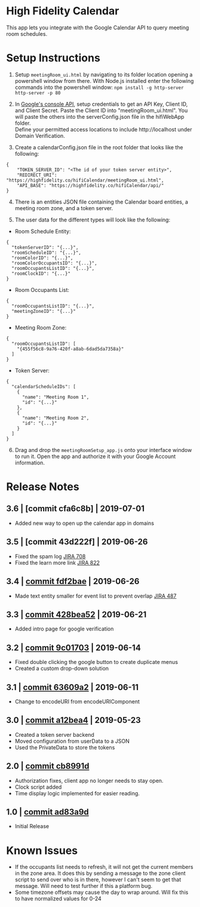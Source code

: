 # High Fidelity Calendar
This app lets you integrate with the Google Calendar API to query meeting room schedules.


# Setup Instructions
1. Setup `meetingRoom_ui.html` by navigating to its folder location opening a powershell window from there. With Node.js installed enter the following commands into the powershell window: 
        `npm install -g http-server`
        `http-server -p 80`
2. In [Google's console API](https://console.developers.google.com/projectselector2/apis/credentials?supportedpurview=project), setup credentials to get an API Key, Client ID, and Client Secret.  Paste the Client ID into "meetingRoom_ui.html".  You will paste the others into the serverConfig.json file in the hifiWebApp folder.  
Define your permitted access locations to include http://localhost under Domain Verification.

3. Create a calendarConfig.json file in the root folder that looks like the following:
```
{
    "TOKEN_SERVER_ID": "<The id of your token server entity>",
    "REDIRECT_URI": "https://highfidelity.co/hifiCalendar/meetingRoom_ui.html",
    "API_BASE": "https://highfidelity.co/hifiCalendar/api/"
}
```

4. There is an entities JSON file containing the Calendar board entities, a meeting room zone, and a token server.

5. The user data for the different types will look like the following:
- Room Schedule Entity:
```
{
  "tokenServerID": "{...}",
  "roomScheduleID": "{...}",
  "roomColorID": "{...}",
  "roomColorOccupantsID": "{...}",
  "roomOccupantsListID": "{...}",
  "roomClockID": "{...}"
}
```

- Room Occupants List:
```
{
  "roomOccupantsListID": "{...}",
  "meetingZoneID": "{...}"
}

```

- Meeting Room Zone:

```
{
  "roomOccupantsListID": [
    "{455f56c8-9a76-420f-a8ab-6dad5da7358a}"
  ]
}
```

- Token Server:
```
{
  "calendarScheduleIDs": [
    {
      "name": "Meeting Room 1",
      "id": "{...}"
    },
    {
      "name": "Meeting Room 2",
      "id": "{...}"
    }
  ]
}
```

6. Drag and drop the `meetingRoomSetup_app.js` onto your interface window to run it. Open the app and authorize it with your Google Account information.


# Release Notes

## 3.6 | [commit cfa6c8b] | 2019-07-01
- Added new way to open up the calendar app in domains

## 3.5 | [commit 43d222f] | 2019-06-26
- Fixed the spam log [JIRA 708](https://highfidelity.atlassian.net/browse/BUGZ-708)
- Fixed the learn more link [JIRA 822](https://highfidelity.atlassian.net/browse/BUGZ-822)

## 3.4 | [commit fdf2bae](https://github.com/highfidelity/hifi-content/pull/420/commits/fdf2bae) | 2019-06-26
- Made text entity smaller for event list to prevent overlap [JIRA 487](https://highfidelity.atlassian.net/browse/BUGZ-487)

## 3.3 | [commit 428bea52](https://github.com/highfidelity/hifi-content/pull/420/commits/428bea52) | 2019-06-21
- Added intro page for google verification

## 3.2 | [commit 9c01703](https://github.com/highfidelity/hifi-content/pull/415/commits/9c01703) | 2019-06-14
- Fixed double clicking the google button to create duplicate menus
- Created a custom drop-down solution

## 3.1 | [commit 63609a2](https://github.com/highfidelity/hifi-content/pull/400/commits/63609a2]) | 2019-06-11
- Change to encodeURI from encodeURIComponent

## 3.0 | [commit a12bea4](https://github.com/highfidelity/hifi-content/pull/400/commits/a12bea4) | 2019-05-23
- Created a token server backend 
- Moved configuration from userData to a JSON
- Used the PrivateData to store the tokens

## 2.0 | [commit cb8991d](https://github.com/highfidelity/hifi-content/pull/361/commits/cb8991d98223a7ad14dca809b8ba507bef9336cb)
- Authorization fixes, client app no longer needs to stay open.
- Clock script added
- Time display logic implemented for easier reading.

## 1.0 | [commit ad83a9d](https://github.com/highfidelity/hifi-content/pull/345/commits/ad83a9dc621196e80b234ba205803b61f42c1b88)
- Initial Release

# Known Issues
- If the occupants list needs to refresh, it will not get the current members in the zone area.  It does this by sending a message to the zone client script to send over who is in there, however I can't seem to get that message.  Will need to test further if this a platform bug.  
- Some timezone offsets may cause the day to wrap around.  Will fix this to have normalized values for 0-24